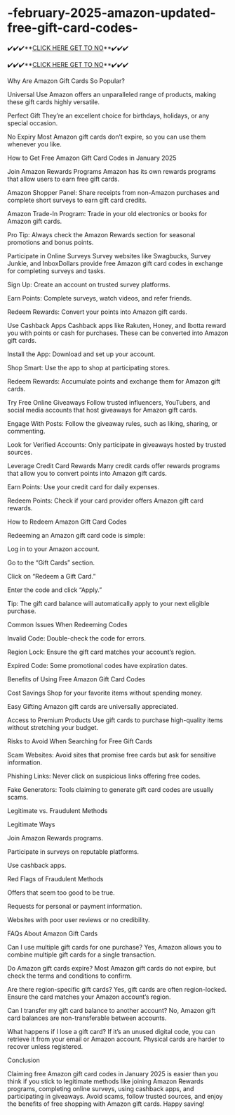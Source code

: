 # -february-2025-amazon-updated-free-gift-card-codes-


✔️✔️✔️**[CLICK HERE GET TO NO](https://shorturl.at/yr6uf)**✔️✔️✔️

✔️✔️✔️**[CLICK HERE GET TO NO](https://shorturl.at/yr6uf)**✔️✔️✔️


Why Are Amazon Gift Cards So Popular?

Universal Use
Amazon offers an unparalleled range of products, making these gift cards highly versatile.

Perfect Gift
They’re an excellent choice for birthdays, holidays, or any special occasion.

No Expiry
Most Amazon gift cards don’t expire, so you can use them whenever you like.

How to Get Free Amazon Gift Card Codes in January 2025

Join Amazon Rewards Programs
Amazon has its own rewards programs that allow users to earn free gift cards.

Amazon Shopper Panel: Share receipts from non-Amazon purchases and complete short surveys to earn gift card credits.

Amazon Trade-In Program: Trade in your old electronics or books for Amazon gift cards.

Pro Tip: Always check the Amazon Rewards section for seasonal promotions and bonus points.

Participate in Online Surveys
Survey websites like Swagbucks, Survey Junkie, and InboxDollars provide free Amazon gift card codes in exchange for completing surveys and tasks.

Sign Up: Create an account on trusted survey platforms.

Earn Points: Complete surveys, watch videos, and refer friends.

Redeem Rewards: Convert your points into Amazon gift cards.

Use Cashback Apps
Cashback apps like Rakuten, Honey, and Ibotta reward you with points or cash for purchases. These can be converted into Amazon gift cards.

Install the App: Download and set up your account.

Shop Smart: Use the app to shop at participating stores.

Redeem Rewards: Accumulate points and exchange them for Amazon gift cards.

Try Free Online Giveaways
Follow trusted influencers, YouTubers, and social media accounts that host giveaways for Amazon gift cards.

Engage With Posts: Follow the giveaway rules, such as liking, sharing, or commenting.

Look for Verified Accounts: Only participate in giveaways hosted by trusted sources.

Leverage Credit Card Rewards
Many credit cards offer rewards programs that allow you to convert points into Amazon gift cards.

Earn Points: Use your credit card for daily expenses.

Redeem Points: Check if your card provider offers Amazon gift card rewards.

How to Redeem Amazon Gift Card Codes

Redeeming an Amazon gift card code is simple:

Log in to your Amazon account.

Go to the “Gift Cards” section.

Click on “Redeem a Gift Card.”

Enter the code and click “Apply.”

Tip: The gift card balance will automatically apply to your next eligible purchase.

Common Issues When Redeeming Codes

Invalid Code: Double-check the code for errors.

Region Lock: Ensure the gift card matches your account’s region.

Expired Code: Some promotional codes have expiration dates.

Benefits of Using Free Amazon Gift Card Codes

Cost Savings
Shop for your favorite items without spending money.

Easy Gifting
Amazon gift cards are universally appreciated.

Access to Premium Products
Use gift cards to purchase high-quality items without stretching your budget.

Risks to Avoid When Searching for Free Gift Cards

Scam Websites: Avoid sites that promise free cards but ask for sensitive information.

Phishing Links: Never click on suspicious links offering free codes.

Fake Generators: Tools claiming to generate gift card codes are usually scams.

Legitimate vs. Fraudulent Methods

Legitimate Ways

Join Amazon Rewards programs.

Participate in surveys on reputable platforms.

Use cashback apps.

Red Flags of Fraudulent Methods

Offers that seem too good to be true.

Requests for personal or payment information.

Websites with poor user reviews or no credibility.

FAQs About Amazon Gift Cards

Can I use multiple gift cards for one purchase?
Yes, Amazon allows you to combine multiple gift cards for a single transaction.

Do Amazon gift cards expire?
Most Amazon gift cards do not expire, but check the terms and conditions to confirm.

Are there region-specific gift cards?
Yes, gift cards are often region-locked. Ensure the card matches your Amazon account’s region.

Can I transfer my gift card balance to another account?
No, Amazon gift card balances are non-transferable between accounts.

What happens if I lose a gift card?
If it’s an unused digital code, you can retrieve it from your email or Amazon account. Physical cards are harder to recover unless registered.

Conclusion

Claiming free Amazon gift card codes in January 2025 is easier than you think if you stick to legitimate methods like joining Amazon Rewards programs, completing online surveys, using cashback apps, and participating in giveaways. Avoid scams, follow trusted sources, and enjoy the benefits of free shopping with Amazon gift cards. Happy saving!
